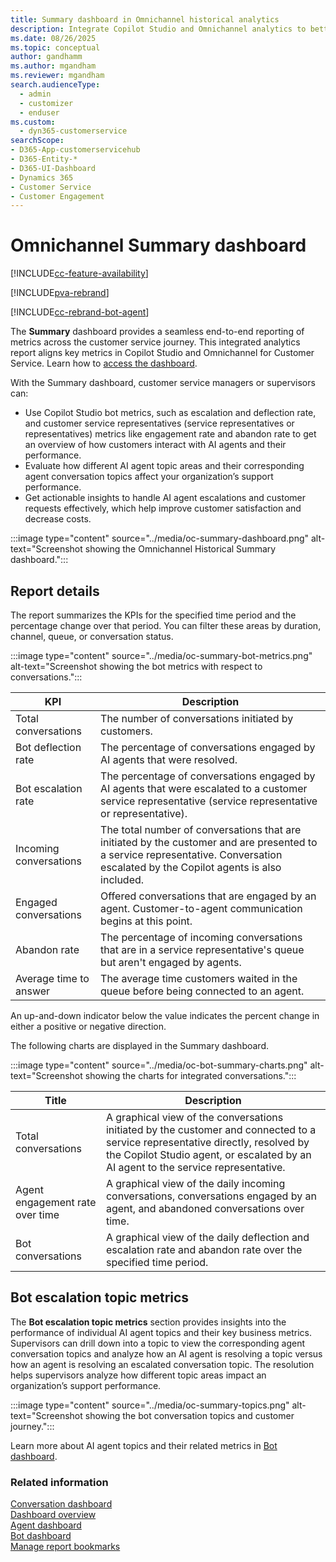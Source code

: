 ```yaml
---
title: Summary dashboard in Omnichannel historical analytics
description: Integrate Copilot Studio and Omnichannel analytics to better understand your organization's customer service experience.
ms.date: 08/26/2025
ms.topic: conceptual
author: gandhamm
ms.author: mgandham
ms.reviewer: mgandham
search.audienceType: 
  - admin
  - customizer
  - enduser
ms.custom: 
  - dyn365-customerservice
searchScope:
- D365-App-customerservicehub
- D365-Entity-*
- D365-UI-Dashboard
- Dynamics 365
- Customer Service
- Customer Engagement
---
```


# Omnichannel Summary dashboard

[!INCLUDE[cc-feature-availability](../../includes/cc-feature-availability.md)]

[!INCLUDE[pva-rebrand](../../includes/cc-pva-rebrand.md)]

[!INCLUDE[cc-rebrand-bot-agent](../../includes/cc-rebrand-bot-agent.md)]


The **Summary** dashboard provides a seamless end-to-end reporting of metrics across the customer service journey. This integrated analytics report aligns key metrics in Copilot Studio and Omnichannel for Customer Service. Learn how to [access the dashboard](omnichannel-analytics-insights.md#access-the-dashboards). 

 With the Summary dashboard, customer service managers or supervisors can:
- Use Copilot Studio bot metrics, such as escalation and deflection rate, and customer service representatives (service representatives or representatives) metrics like engagement rate and abandon rate to get an overview of how customers interact with AI agents and their performance.
- Evaluate how different AI agent topic areas and their corresponding agent conversation topics affect your organization’s support performance.
- Get actionable insights to handle AI agent escalations and customer requests effectively, which help improve customer satisfaction and decrease costs.

 :::image type="content" source="../media/oc-summary-dashboard.png" alt-text="Screenshot showing the Omnichannel Historical Summary dashboard.":::

## Report details

The report summarizes the KPIs for the specified time period and the percentage change over that period. You can filter these areas by duration, channel, queue, or conversation status.

 :::image type="content" source="../media/oc-summary-bot-metrics.png" alt-text="Screenshot showing the bot metrics with respect to conversations.":::

| KPI | Description |
| ------- | ------------------ |
| Total conversations | The number of conversations initiated by customers. |
| Bot deflection rate | The percentage of conversations engaged by AI agents that were resolved.|
| Bot escalation rate | The percentage of conversations engaged by AI agents that were escalated to a customer service representative (service representative or representative).  |
| Incoming conversations  | The total number of conversations that are initiated by the customer and are presented to a service representative. Conversation escalated by the Copilot agents is also included.|
| Engaged conversations | Offered conversations that are engaged by an agent. Customer-to-agent communication begins at this point.|
| Abandon rate | The percentage of incoming conversations that are in a service representative's queue but aren't engaged by agents. |
|Average time to answer | The average time customers waited in the queue before being connected to an agent. |

An up-and-down indicator below the value indicates the percent change in either a positive or negative direction.

The following charts are displayed in the Summary dashboard.

 :::image type="content" source="../media/oc-bot-summary-charts.png" alt-text="Screenshot showing the charts for integrated conversations.":::

| Title | Description |
| ------- | ------------------ |
| Total conversations | A graphical view of the conversations initiated by the customer and connected to a service representative directly, resolved by the Copilot Studio agent, or escalated by an AI agent to the service representative.|
| Agent engagement rate over time | A graphical view of the daily incoming conversations, conversations engaged by an agent, and abandoned conversations over time. |
| Bot conversations| A graphical view of the daily deflection and escalation rate and abandon rate over the specified time period. |

## Bot escalation topic metrics

The **Bot escalation topic metrics** section provides insights into the performance of individual AI agent topics and their key business metrics. Supervisors can drill down into a topic to view the corresponding agent conversation topics and analyze how an AI agent is resolving a topic versus how an agent is resolving an escalated conversation topic. The resolution helps supervisors analyze how different topic areas impact an organization’s support performance.

 :::image type="content" source="../media/oc-summary-topics.png" alt-text="Screenshot showing the bot conversation topics and customer journey.":::
 
Learn more about AI agent topics and their related metrics in [Bot dashboard](oc-bot-dashboard.md).   


### Related information

[Conversation dashboard](oc-conversation-dashboard.md)  
[Dashboard overview](customer-service-analytics-insights-csh.md)  
[Agent dashboard](agent-dashboard.md)  
[Bot dashboard](oc-bot-dashboard.md)  
[Manage report bookmarks](manage-bookmarks.md)  
